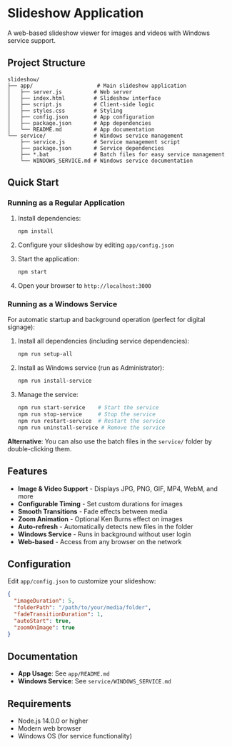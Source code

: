 # Slideshow Application

A web-based slideshow viewer for images and videos with Windows service support.

## Project Structure

```
slideshow/
├── app/                    # Main slideshow application
│   ├── server.js          # Web server
│   ├── index.html         # Slideshow interface
│   ├── script.js          # Client-side logic
│   ├── styles.css         # Styling
│   ├── config.json        # App configuration
│   ├── package.json       # App dependencies
│   └── README.md          # App documentation
└── service/               # Windows service management
    ├── service.js         # Service management script
    ├── package.json       # Service dependencies
    ├── *.bat              # Batch files for easy service management
    └── WINDOWS_SERVICE.md # Windows service documentation
```

## Quick Start

### Running as a Regular Application

1. Install dependencies:
   ```bash
   npm install
   ```

2. Configure your slideshow by editing `app/config.json`

3. Start the application:
   ```bash
   npm start
   ```

4. Open your browser to `http://localhost:3000`

### Running as a Windows Service

For automatic startup and background operation (perfect for digital signage):

1. Install all dependencies (including service dependencies):
   ```bash
   npm run setup-all
   ```

2. Install as Windows service (run as Administrator):
   ```bash
   npm run install-service
   ```

3. Manage the service:
   ```bash
   npm run start-service    # Start the service
   npm run stop-service     # Stop the service
   npm run restart-service  # Restart the service
   npm run uninstall-service # Remove the service
   ```

**Alternative**: You can also use the batch files in the `service/` folder by double-clicking them.

## Features

- **Image & Video Support** - Displays JPG, PNG, GIF, MP4, WebM, and more
- **Configurable Timing** - Set custom durations for images
- **Smooth Transitions** - Fade effects between media
- **Zoom Animation** - Optional Ken Burns effect on images
- **Auto-refresh** - Automatically detects new files in the folder
- **Windows Service** - Runs in background without user login
- **Web-based** - Access from any browser on the network

## Configuration

Edit `app/config.json` to customize your slideshow:

```json
{
  "imageDuration": 5,
  "folderPath": "/path/to/your/media/folder",
  "fadeTransitionDuration": 1,
  "autoStart": true,
  "zoomOnImage": true
}
```

## Documentation

- **App Usage**: See `app/README.md`
- **Windows Service**: See `service/WINDOWS_SERVICE.md`

## Requirements

- Node.js 14.0.0 or higher
- Modern web browser
- Windows OS (for service functionality)
